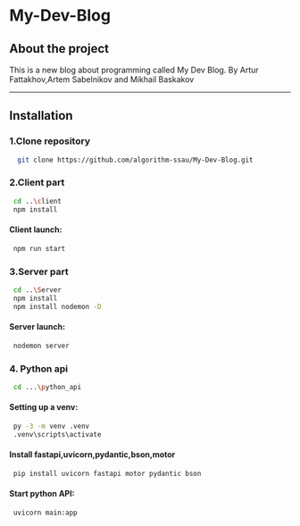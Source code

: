 # My-Dev-Blog
## About the project
This is a new blog about programming called My Dev Blog.
By Artur Fattakhov,Artem Sabelnikov and Mikhail Baskakov
***
## Installation
### 1.Clone repository
 ```bash
   git clone https://github.com/algorithm-ssau/My-Dev-Blog.git
 ```
### 2.Client part
 ```bash
  cd ..\client 
  npm install
 ```
#### Client launch: 
 ```bash
  npm run start
 ```
### 3.Server part
 ```bash
  cd ..\Server 
  npm install
  npm install nodemon -D
 ```
#### Server launch:
```bash
 nodemon server
```

### 4. Python api
```bash
 cd ...\python_api
```
#### Setting up a venv:
 ```bash
  py -3 -m venv .venv
  .venv\scripts\activate
 ```
#### Install fastapi,uvicorn,pydantic,bson,motor
 ```bash
  pip install uvicorn fastapi motor pydantic bson
 ```
#### Start python API:
 ```bash
  uvicorn main:app
 ```


